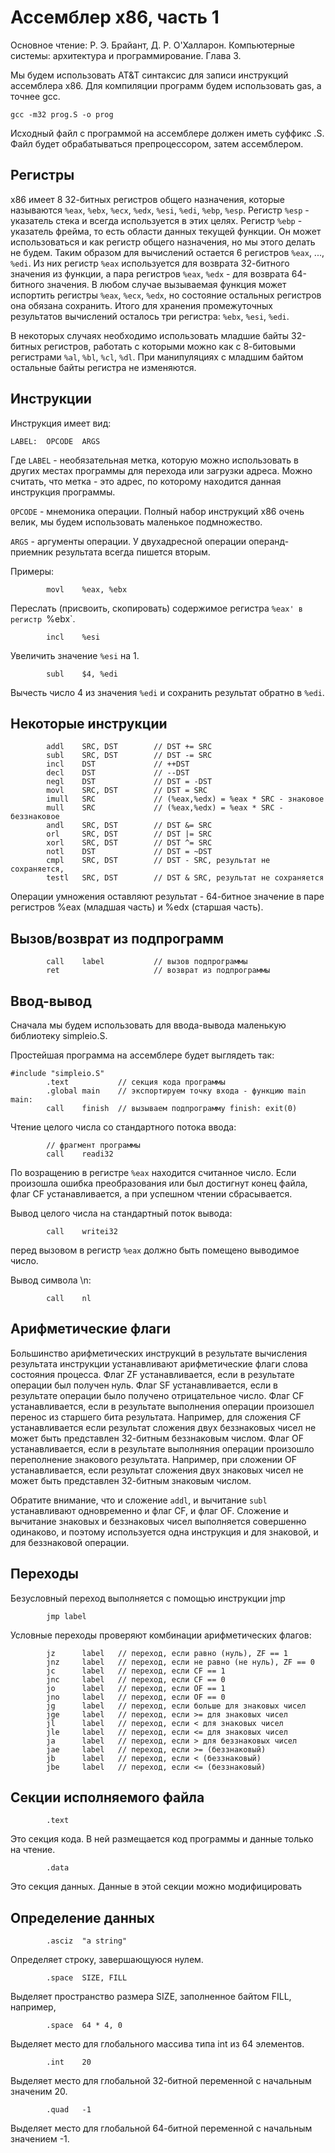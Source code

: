 # Ассемблер x86, часть 1

Основное чтение: Р. Э. Брайант, Д. Р. О'Халларон. Компьютерные системы: архитектура и программирование. Глава 3.

Мы будем использовать AT&T синтаксис для записи инструкций ассемблера x86. Для компиляции программ будем использовать gas,
а точнее gcc.
```
gcc -m32 prog.S -o prog
```

Исходный файл с программой на ассемблере должен иметь суффикс .S. Файл будет обрабатываться препроцессором, затем ассемблером.

## Регистры

x86 имеет 8 32-битных регистров общего назначения, которые называются
`%eax`, `%ebx`, `%ecx`, `%edx`, `%esi`, `%edi`, `%ebp`, `%esp`.
Регистр `%esp` - указатель стека и всегда используется в этих целях.
Регистр `%ebp` - указатель фрейма, то есть области данных текущей функции.
Он может использоваться и как регистр общего назначения, но мы этого делать
не будем. Таким образом для вычислений остается 6 регистров `%eax`, ...,
`%edi`. Из них регистр `%eax` используется для возврата 32-битного
значения из функции, а пара регистров `%eax`, `%edx` - для возврата
64-битного значения. В любом случае вызываемая функция может испортить
регистры `%eax`, `%ecx`, `%edx`, но состояние остальных регистров она
обязана сохранить. Итого для хранения промежуточных результатов вычислений
осталось три регистра: `%ebx`, `%esi`, `%edi`.

В некоторых случаях необходимо использовать младшие байты 32-битных регистров,
работать с которыми можно как с 8-битовыми регистрами `%al`, `%bl`, `%cl`,
`%dl`. При манипуляциях с младшим байтом остальные байты регистра не
изменяются. 

## Инструкции

Инструкция имеет вид:
```
LABEL:  OPCODE  ARGS
```

Где `LABEL` - необязательная метка, которую можно использовать в других местах
программы для перехода или загрузки адреса. Можно считать, что метка - это
адрес, по которому находится данная инструкция программы.

`OPCODE` - мнемоника операции. Полный набор инструкций x86 очень велик,
мы будем использовать маленькое подмножество.

`ARGS` - аргументы операции. У двухадресной операции операнд-приемник
результата всегда пишется вторым.

Примеры:
```
        movl    %eax, %ebx
```
Переслать (присвоить, скопировать) содержимое регистра `%eax' в регистр `%ebx`.

```
        incl    %esi
```
Увеличить значение `%esi` на 1.

```
        subl    $4, %edi
```
Вычесть число 4 из значения `%edi` и сохранить результат обратно в `%edi`.

## Некоторые инструкции

```
        addl    SRC, DST        // DST += SRC
        subl    SRC, DST        // DST -= SRC
        incl    DST             // ++DST
        decl    DST             // --DST
        negl    DST             // DST = -DST
        movl    SRC, DST        // DST = SRC
        imull   SRC             // (%eax,%edx) = %eax * SRC - знаковое
        mull    SRC             // (%eax,%edx) = %eax * SRC - беззнаковое
        andl    SRC, DST        // DST &= SRC
        orl     SRC, DST        // DST |= SRC
        xorl    SRC, DST        // DST ^= SRC
        notl    DST             // DST = ~DST
        cmpl    SRC, DST        // DST - SRC, результат не сохраняется,
        testl   SRC, DST        // DST & SRC, результат не сохраняется
```

Операции умножения оставляют результат - 64-битное значение в паре регистров
%eax (младшая часть) и %edx (старшая часть).

## Вызов/возврат из подпрограмм

```
        call    label           // вызов подпрограммы
        ret                     // возврат из подпрограммы
```

## Ввод-вывод

Сначала мы будем использовать для ввода-вывода маленькую библиотеку simpleio.S.

Простейшая программа на ассемблере будет выглядеть так:
```
#include "simpleio.S"
        .text           // секция кода программы
        .global main    // экспортируем точку входа - функцию main
main:
        call    finish  // вызываем подпрограмму finish: exit(0)
```

Чтение целого числа со стандартного потока ввода:
```
        // фрагмент программы
        call    readi32
```
По возращению в регистре `%eax` находится считанное число. Если произошла
ошибка преобразования или был достигнут конец файла, флаг CF устанавливается,
а при успешном чтении сбрасывается.

Вывод целого числа на стандартный поток вывода:
```
        call    writei32
```
перед вызовом в регистр `%eax` должно быть помещено выводимое число.

Вывод символа \n:
```
        call    nl
```

## Арифметические флаги

Большинство арифметических инструкций в результате вычисления результата
инструкции устанавливают арифметические флаги слова состояния процесса.
Флаг ZF устанавливается, если в результате операции был получен нуль.
Флаг SF устанавливается, если в результате операции было получено
отрицательное число.
Флаг CF устанавливается, если в результате выполнения операции произошел
перенос из старшего бита результата. Например, для сложения CF устанавливается
если результат сложения двух беззнаковых чисел не может быть представлен
32-битным беззнаковым числом.
Флаг OF устанавливается, если в результате выполняния операции произошло
переполнение знакового результата. Например, при сложении OF устанавливается,
если результат сложения двух знаковых чисел не может быть представлен
32-битным знаковым числом.

Обратите внимание, что и сложение `addl`, и вычитание `subl` устанавливают
одновременно и флаг CF, и флаг OF. Сложение и вычитание знаковых и беззнаковых
чисел выполняется совершенно одинаково, и поэтому используется одна инструкция
и для знаковой, и для беззнаковой операции.

## Переходы

Безусловный переход выполняется с помощью инструкции jmp
```
        jmp label
```

Условные переходы проверяют комбинации арифметических флагов:
```
        jz      label   // переход, если равно (нуль), ZF == 1
        jnz     label   // переход, если не равно (не нуль), ZF == 0
        jc      label   // переход, если CF == 1
        jnc     label   // переход, если CF == 0
        jo      label   // переход, если OF == 1
        jno     label   // переход, если OF == 0
        jg      label   // переход, если больше для знаковых чисел
        jge     label   // переход, если >= для знаковых чисел
        jl      label   // переход, если < для знаковых чисел
        jle     label   // переход, если <= для знаковых чисел
        ja      label   // переход, если > для беззнаковых чисел
        jae     label   // переход, если >= (беззнаковый)
        jb      label   // переход, если < (беззнаковый)
        jbe     label   // переход, если <= (беззнаковый)
```

## Секции исполняемого файла

```
        .text
```
Это секция кода. В ней размещается код программы и данные только на чтение.

```
        .data
```
Это секция данных. Данные в этой секции можно модифицировать

## Определение данных

```
        .asciz  "a string"
```

Определяет строку, завершающуюся нулем.

```
        .space  SIZE, FILL
```
Выделяет пространство размера SIZE, заполненное байтом FILL, например,
```
        .space  64 * 4, 0
```
Выделяет место для глобального массива типа int из 64 элементов.

```
        .int    20
```
Выделяет место для глобальной 32-битной переменной с начальным значеним 20.

```
        .quad   -1
```
Выделяет место для глобальной 64-битной переменной с начальным значением -1.
